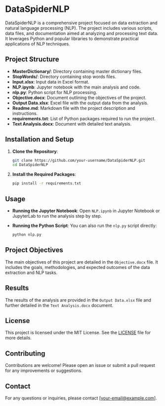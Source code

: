 # DataSpiderNLP

DataSpiderNLP is a comprehensive project focused on data extraction and natural language processing (NLP). The project includes various scripts, data files, and documentation aimed at analyzing and processing text data. It leverages Python and popular libraries to demonstrate practical applications of NLP techniques.

## Project Structure

- **MasterDictionary/**: Directory containing master dictionary files.
- **StopWords/**: Directory containing stop words files.
- **Input.xlsx**: Input data in Excel format.
- **NLP.ipynb**: Jupyter notebook with the main analysis and code.
- **nlp.py**: Python script for NLP processing.
- **Objective.docx**: Document outlining the objectives of the project.
- **Output Data.xlsx**: Excel file with the output data from the analysis.
- **Readme.md**: Markdown file with the project description and instructions.
- **requirements.txt**: List of Python packages required to run the project.
- **Text Analysis.docx**: Document with detailed text analysis.

## Installation and Setup

1. **Clone the Repository**:
    ```sh
    git clone https://github.com/your-username/DataSpiderNLP.git
    cd DataSpiderNLP
    ```

2. **Install the Required Packages**:
    ```sh
    pip install -r requirements.txt
    ```

## Usage

- **Running the Jupyter Notebook**:
    Open `NLP.ipynb` in Jupyter Notebook or JupyterLab to run the analysis step by step.

- **Running the Python Script**:
    You can also run the `nlp.py` script directly:
    ```sh
    python nlp.py
    ```

## Project Objectives

The main objectives of this project are detailed in the `Objective.docx` file. It includes the goals, methodologies, and expected outcomes of the data extraction and NLP tasks.

## Results

The results of the analysis are provided in the `Output Data.xlsx` file and further detailed in the `Text Analysis.docx` document.

## License

This project is licensed under the MIT License. See the [LICENSE](LICENSE) file for more details.

## Contributing

Contributions are welcome! Please open an issue or submit a pull request for any improvements or suggestions.

## Contact

For any questions or inquiries, please contact [your-email@example.com].
